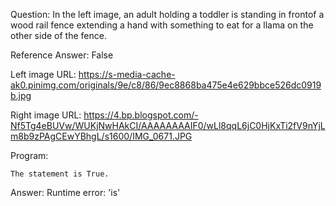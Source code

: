 Question: In the left image, an adult holding a toddler is standing in frontof a wood rail fence extending a hand with something to eat for a llama on the other side of the fence.

Reference Answer: False

Left image URL: https://s-media-cache-ak0.pinimg.com/originals/9e/c8/86/9ec8868ba475e4e629bbce526dc0919b.jpg

Right image URL: https://4.bp.blogspot.com/-Nf5Tg4eBUVw/WUKjNwHAkCI/AAAAAAAAIF0/wLl8qqL6jC0HjKxTi2fV9nYjLm8b9zPAgCEwYBhgL/s1600/IMG_0671.JPG

Program:

```
The statement is True.
```
Answer: Runtime error: 'is'

